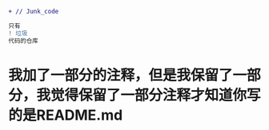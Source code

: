```diff 
+ // Junk_code
```
```diff
只有
! 垃圾
代码的仓库
```
# 我加了一部分的注释，但是我保留了一部分，我觉得保留了一部分注释才知道你写的是README.md
